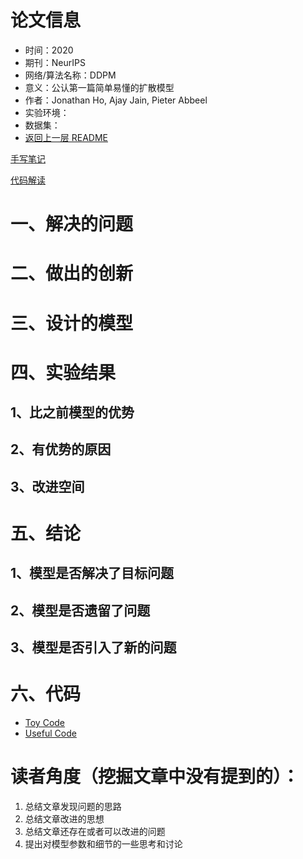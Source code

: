 # 论文信息
- 时间：2020
- 期刊：NeurIPS
- 网络/算法名称：DDPM
- 意义：公认第一篇简单易懂的扩散模型
- 作者：Jonathan Ho, Ajay Jain, Pieter Abbeel
- 实验环境：
- 数据集：
- [返回上一层 README](../README.md)


[手写笔记](./Denoising%20Diffusion%20Probabilistic%20Models.pdf)

[代码解读](../code/DDPM/Denoising%20Diffusion%20Probabilistic%20Models.pdf)

# 一、解决的问题

# 二、做出的创新

# 三、设计的模型

# 四、实验结果

## 1、比之前模型的优势

## 2、有优势的原因

## 3、改进空间

# 五、结论

## 1、模型是否解决了目标问题

## 2、模型是否遗留了问题

## 3、模型是否引入了新的问题

# 六、代码

- [Toy Code](https://github.com/abarankab/DDPM)
- [Useful Code](https://github.com/Janspiry/Image-Super-Resolution-via-Iterative-Refinement)

# 读者角度（挖掘文章中没有提到的）：
1. 总结文章发现问题的思路
2. 总结文章改进的思想
3. 总结文章还存在或者可以改进的问题
4. 提出对模型参数和细节的一些思考和讨论
